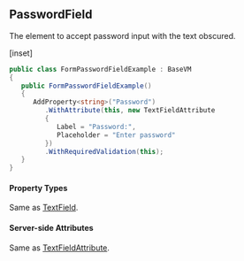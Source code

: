 ﻿## PasswordField

The element to accept password input with the text obscured.  

[inset]

```csharp
public class FormPasswordFieldExample : BaseVM
{
   public FormPasswordFieldExample()
   {
      AddProperty<string>("Password")
         .WithAttribute(this, new TextFieldAttribute
         {
            Label = "Password:",
            Placeholder = "Enter password"
         })
         .WithRequiredValidation(this);
   }
}
```

#### Property Types

Same as [TextField](textfield).

#### Server-side Attributes

Same as [TextFieldAttribute](textfield).
